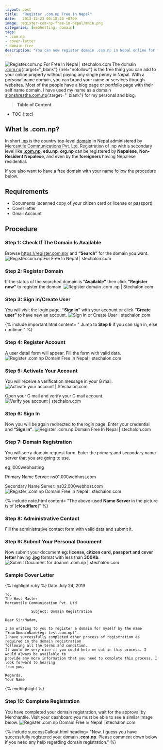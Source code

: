 ```yaml
---
layout: post
title:  "Register .com.np Free In Nepal"
date:   2013-12-23 00:18:23 +0700
image: register-com-np-free-in-nepal/main.png
categories: [webhosting, domain]
tags: 
- .com.np
- cover-letter
- domain-free
description: "You can now register domain .com.np in Nepal online for free. This article also includes writing cover letter to mercantile regarding domain registration."
---
```


![Register.com.np For Free In Nepal | stechalon.com](/static/img/posts/register-com-np-free-in-nepal/main.png)
The domain [.com.np](http://https://en.wikipedia.org/wiki/.np){:target="_blank"} {:rel="nofollow"} is the free thing you can add to your online property without paying any single penny in Nepal. With a personal name domain, you can brand your name or services through websites. Most of the people have a blog page or portfolio page with their self name domain. I have used my name as a domain [alonshrestha.com.np](http://alonshrestha.com.np/){:target="_blank"} for my personal and blog.

> **Table of Content**

* TOC
{:toc}

## What Is .com.np?

In short <a rel="nofollow" href="https://en.wikipedia.org/wiki/.np" target="_blank">.np</a> is the country top-level <a href="https://webhosting.alon.com.np/domain.html" target="_blank">domain</a> in Nepal administered by <a rel="nofollow" href="http://mos.com.np/" target="_blank">Mercantile Communications Pvt. Ltd</a>. Registration of .np with a secondary level like **<a href="http://stechalon.com/register-com-np-domain-free-in-nepal" target="_blank">.com.np</a>**, **edu.np**, **org.np** can be registered by **Nepalese**, **Non-Resident Nepalese**, and even by the **foreigners** having Nepalese residential. 

If you also want to have a free domain with your name follow the procedure below. 

## Requirements
  * Documents (scanned copy of your citizen card or license or passport)
  * Cover letter
  * Gmail Account

## Procedure

### **Step 1:** Check If The Domain Is Available

Browse <a rel="nofollow" href="https://register.com.np/" target="_blank">https://register.com.np/</a> and **“Search”** for the domain you want.
![Register.com.np For Free In Nepal | stechalon.com](/static/img/posts/register-com-np-free-in-nepal/img1.png) 

### **Step 2:** Register Domain 

If the status of the searched domain is **“Available”** then click **“Register now”** to register the domain.
![Register domain .com .np | Stechalon.com](/static/img/posts/register-com-np-free-in-nepal/img2.png) 

### **Step 3:** Sign in/Create User 

You will visit the login page. **“Sign in”** with your account or click **“Create user”** to have new an account.
![Sign In or Create User | stechalon.com](/static/img/posts/register-com-np-free-in-nepal/img3.png)  

{% include important.html content= " Jump to <strong>Step 6</strong> if you can sign in, else continue."  %}

### **Step 4:** Register Account

A user detail form will appear. Fill the form with valid data.
![Register .com.np Domain Free In Nepal | stechalon.com](/static/img/posts/register-com-np-free-in-nepal/img4.png) 

### **Step 5:** Activate Your Account 
You will receive a verification message in your G mail.
![Activate your account | Stechalon.com](/static/img/posts/register-com-np-free-in-nepal/img5.png) 

Open your G mail and verify your G mail account.
![Verify you account | stechalon.com](/static/img/posts/register-com-np-free-in-nepal/img11.png) 

### **Step 6:** Sign In 

Now you will be again redirected to the login page. Enter your credential and **“Sign in”**.
![Register .com.np Domain Free In Nepal | stechalon.com](/static/img/posts/register-com-np-free-in-nepal/img6.png)  

### **Step 7:** Domain Registration 

You will see a domain request form. Enter the primary and secondary name server that you are going to use.

eg: 000webhosting

Primary Name Server: ns01.000webhost.com

Secondary Name Server: ns02.000webhost.com
![Register .com.np Domain Free In Nepal | stechalon.com](/static/img/posts/register-com-np-free-in-nepal/img7.png) 

{% include note.html content= "The above-used <strong>Name Server</strong> in the picture is of [<strong>cloudflare</strong>]" %}

### **Step 8:** Administrative Contact

Fill the administrative contact form with valid data and submit it.

### **Step 9:** Submit Your Personal Document 
Now submit your document **eg: license, citizen card, passport and cover letter** having **.jpg** format with less than **300Kb**.
![Submit Document for doamin .com.np | stechalon.com](/static/img/posts/register-com-np-free-in-nepal/img9.png)

### Sample Cover Letter 

{% highlight ruby %}
Date July 24, 2019

	To,
	The Host Master
	Mercantile Communication Pvt. Ltd
	
				Subject: Domain Registration

	Dear Sir/Madam,

	I am writing to you to register a domain for myself by the name "YourDomainName(eg: test.com.np)".
	I have successfully completed other process of registration as required in the domain registration
	following all the terms and condition.
	It would be very nice if you could help me out in this process. I would always be available to
	provide any more information that you need to complete this process. I look forward to hearing
	from you.

	Regards,
	Your Name

  {% endhighlight %}

### **Step 10:** Complete Registration

You have completed your domain registration, wait for the approval by Merchantile. Visit your dashboard you must be able to see a similar image below. 
![Register .com.np Domain Free In Nepal | stechalon.com](/static/img/posts/register-com-np-free-in-nepal/img10.png) 


{% include successCallout.html heading= "Now, I guess you have successfully registered your domain <strong>.com.np</strong>. Please comment down below if you need any help regarding domain registration." %}